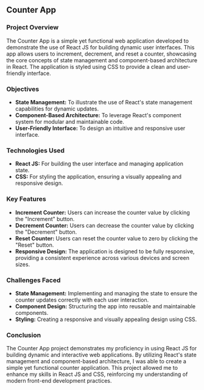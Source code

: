 ## Counter App

### Project Overview
The Counter App is a simple yet functional web application developed to demonstrate the use of React JS for building dynamic user interfaces. This app allows users to increment, decrement, and reset a counter, showcasing the core concepts of state management and component-based architecture in React. The application is styled using CSS to provide a clean and user-friendly interface.

### Objectives
- **State Management:** To illustrate the use of React's state management capabilities for dynamic updates.
- **Component-Based Architecture:** To leverage React's component system for modular and maintainable code.
- **User-Friendly Interface:** To design an intuitive and responsive user interface.

### Technologies Used
- **React JS:** For building the user interface and managing application state.
- **CSS:** For styling the application, ensuring a visually appealing and responsive design.

### Key Features
- **Increment Counter:** Users can increase the counter value by clicking the "Increment" button.
- **Decrement Counter:** Users can decrease the counter value by clicking the "Decrement" button.
- **Reset Counter:** Users can reset the counter value to zero by clicking the "Reset" button.
- **Responsive Design:** The application is designed to be fully responsive, providing a consistent experience across various devices and screen sizes.

### Challenges Faced
- **State Management:** Implementing and managing the state to ensure the counter updates correctly with each user interaction.
- **Component Design:** Structuring the app into reusable and maintainable components.
- **Styling:** Creating a responsive and visually appealing design using CSS.

### Conclusion
The Counter App project demonstrates my proficiency in using React JS for building dynamic and interactive web applications. By utilizing React's state management and component-based architecture, I was able to create a simple yet functional counter application. This project allowed me to enhance my skills in React JS and CSS, reinforcing my understanding of modern front-end development practices.
